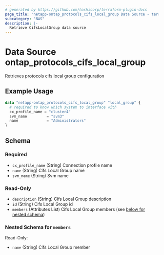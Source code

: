 ```yaml
---
# generated by https://github.com/hashicorp/terraform-plugin-docs
page_title: "netapp-ontap_protocols_cifs_local_group Data Source - terraform-provider-netapp-ontap"
subcategory: "NAS"
description: |-
  Retrieve CifsLocalGroup data source
---
```


# Data Source ontap_protocols_cifs_local_group

Retrieves protocols cifs local group configuration

## Example Usage
```terraform
data "netapp-ontap_protocols_cifs_local_group" "local_group" {
  # required to know which system to interface with
  cx_profile_name = "cluster4"
  svm_name         = "svm3"
  name             = "Administrators"
}
```


<!-- schema generated by tfplugindocs -->
## Schema

### Required

- `cx_profile_name` (String) Connection profile name
- `name` (String) Cifs Local Group name
- `svm_name` (String) Svm name

### Read-Only

- `description` (String) Cifs Local Group description
- `id` (String) Cifs Local Group id
- `members` (Attributes List) Cifs Local Group members (see [below for nested schema](#nestedatt--members))

<a id="nestedatt--members"></a>
### Nested Schema for `members`

Read-Only:

- `name` (String) Cifs Local Group member


